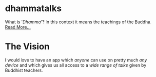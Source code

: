 dhammatalks
===========

What is '_Dhamma_'? In this context it means the teachings of the Buddha. [Read More...](http://en.wikipedia.org/wiki/Dhamma)

# The Vision
I would love to have an app which _anyone_ can use on pretty much _any device_ and which gives us all access to a _wide range of talks_ given by Buddhist teachers.
